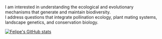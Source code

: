 I am interested in understanding the ecological and evolutionary mechanisms that generate and maintain biodiversity.\
I address questions that integrate pollination ecology, plant mating systems, landscape genetics, and conservation biology.

[![Felipe's GitHub stats](https://github-readme-stats.vercel.app/api?username=felipetorresvanegas&count_private=true&show_icons=true)](https://github.com/anuraghazra/github-readme-stats)
